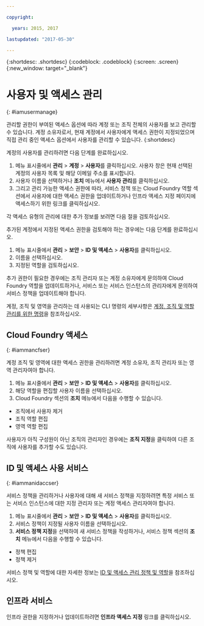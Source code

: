 ```yaml
---

copyright:

  years: 2015, 2017

lastupdated: "2017-05-30"

---
```


{:shortdesc: .shortdesc}
{:codeblock: .codeblock}
{:screen: .screen}
{:new_window: target="_blank"}

# 사용자 및 액세스 관리
{: #iamusermanage}

관리할 권한이 부여된 액세스 옵션에 따라 계정 또는 조직 전체의 사용자를 보고 관리할 수 있습니다. 계정 소유자로서, 현재 계정에서 사용자에게 액세스 권한이 지정되었으며 직접 관리 중인 액세스 옵션에서 사용자를 관리할 수 있습니다.
{:shortdesc}

계정의 사용자를 관리하려면 다음 단계를 완료하십시오. 

1. 메뉴 표시줄에서 **관리** &gt; **계정** &gt; **사용자**를 클릭하십시오. 사용자 창은 현재 선택된 계정의 사용자 목록 및 해당 이메일 주소를 표시합니다.  
2. 사용자 이름을 선택하거나 **조치** 메뉴에서 **사용자 관리**를 클릭하십시오.  
3. 그리고 관리 가능한 액세스 권한에 따라, 서비스 정책 또는 Cloud Foundry 역할 섹션에서 사용자에 대한 액세스 권한을 업데이트하거나 인프라 액세스 지정 페이지에 액세스하기 위한 링크를 클릭하십시오. 

각 액세스 유형의 관리에 대한 추가 정보를 보려면 다음 절을 검토하십시오. 

추가된 계정에서 지정된 액세스 권한을 검토해야 하는 경우에는 다음 단계를 완료하십시오. 

1. 메뉴 표시줄에서 **관리** &gt; **보안** &gt; **ID 및 액세스** &gt; **사용자**를 클릭하십시오.  
2. 이름을 선택하십시오. 
3. 지정된 역할을 검토하십시오. 

추가 권한이 필요한 경우에는 조직 관리자 또는 계정 소유자에게 문의하여 Cloud Foundry 역할을 업데이트하거나, 서비스 또는 서비스 인스턴스의 관리자에게 문의하여 서비스 정책을 업데이트해야 합니다. 

계정, 조직 및 영역을 관리하는 데 사용되는 CLI 명령의 세부사항은 [계정, 조직 및 역할 관리를 위한 명령](/docs/cli/reference/bluemix_cli/bx_cli.html#bx_commands_acctorg)을 참조하십시오. 

## Cloud Foundry 액세스
{: #iammancfser}

계정 조직 및 영역에 대한 액세스 권한을 관리하려면 계정 소유자, 조직 관리자 또는 영역 관리자여야 합니다. 

1. 메뉴 표시줄에서 **관리** &gt; **보안** &gt; **ID 및 액세스** &gt; **사용자**를 클릭하십시오.  
2. 해당 역할을 편집할 사용자 이름을 선택하십시오. 
3. Cloud Foundry 섹션의 **조치** 메뉴에서 다음을 수행할 수 있습니다. 

  * 조직에서 사용자 제거
  * 조직 역할 편집
  * 영역 역할 편집

사용자가 아직 구성원이 아닌 조직의 관리자인 경우에는 **조직 지정**을 클릭하여 다른 조직에 사용자를 추가할 수도 있습니다.  


## ID 및 액세스 사용 서비스
{: #iammanidaccser}

서비스 정책을 관리하거나 사용자에 대해 새 서비스 정책을 지정하려면 특정 서비스 또는 서비스 인스턴스에 대한 지정 관리자 또는 계정 액세스 관리자여야 합니다. 

1. 메뉴 표시줄에서 **관리** &gt; **보안** &gt; **ID 및 액세스** &gt; **사용자**를 클릭하십시오.  
2. 서비스 정책이 지정될 사용자 이름을 선택하십시오. 
3. **서비스 정책 지정**을 선택하여 새 서비스 정책을 작성하거나, 서비스 정책 섹션의 **조치** 메뉴에서 다음을 수행할 수 있습니다. 
  
  * 정책 편집
  * 정책 제거

서비스 정책 및 역할에 대한 자세한 정보는 [ID 및 액세스 관리 정책 및 역할](/docs/iam/users_roles.html#iamusermanpol)을 참조하십시오. 

## 인프라 서비스

인프라 권한을 지정하거나 업데이트하려면 **인프라 액세스 지정** 링크를 클릭하십시오. 
